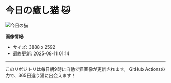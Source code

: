 # 今日の癒し猫 🐱

![今日の猫](https://cdn2.thecatapi.com/images/aj5.jpg)

**画像情報:**
- サイズ: 3888 x 2592
- 最終更新: 2025-08-11 01:14

---

このリポジトリは毎日朝9時に自動で猫画像が更新されます。
GitHub Actionsの力で、365日違う猫に出会えます！
